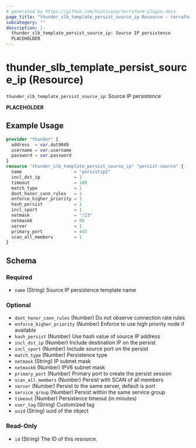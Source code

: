 ```yaml
---
# generated by https://github.com/hashicorp/terraform-plugin-docs
page_title: "thunder_slb_template_persist_source_ip Resource - terraform-provider-thunder"
subcategory: ""
description: |-
  thunder_slb_template_persist_source_ip: Source IP persistence
  PLACEHOLDER
---
```


# thunder_slb_template_persist_source_ip (Resource)

`thunder_slb_template_persist_source_ip`: Source IP persistence

__PLACEHOLDER__

## Example Usage

```terraform
provider "thunder" {
  address  = var.dut9049
  username = var.username
  password = var.password
}
resource "thunder_slb_template_persist_source_ip" "persist-source" {
  name                    = "persistip1"
  incl_dst_ip             = 1
  timeout                 = 100
  match_type              = 1
  dont_honor_conn_rules   = 1
  enforce_higher_priority = 1
  hash_persist            = 1
  incl_sport              = 1
  netmask                 = "/23"
  netmask6                = 96
  server                  = 1
  primary_port            = 443
  scan_all_members        = 1
}
```

<!-- schema generated by tfplugindocs -->
## Schema

### Required

- `name` (String) Source IP persistence template name

### Optional

- `dont_honor_conn_rules` (Number) Do not observe connection rate rules
- `enforce_higher_priority` (Number) Enforce to use high priority node if available
- `hash_persist` (Number) Use hash value of source IP address
- `incl_dst_ip` (Number) Include destination IP on the persist
- `incl_sport` (Number) Include source port on the persist
- `match_type` (Number) Persistence type
- `netmask` (String) IP subnet mask
- `netmask6` (Number) IPV6 subnet mask
- `primary_port` (Number) Primary port to create the persist session
- `scan_all_members` (Number) Persist with SCAN of all members
- `server` (Number) Persist to the same server, default is port
- `service_group` (Number) Persist within the same service group
- `timeout` (Number) Persistence timeout (in minutes)
- `user_tag` (String) Customized tag
- `uuid` (String) uuid of the object

### Read-Only

- `id` (String) The ID of this resource.


